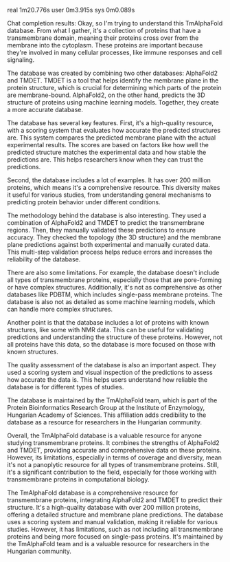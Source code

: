 real    1m20.776s
user    0m3.915s
sys     0m0.089s

Chat completion results:
Okay, so I'm trying to understand this TmAlphaFold database. From what I gather, it's a collection of proteins that have a transmembrane domain, meaning their proteins cross over from the membrane into the cytoplasm. These proteins are important because they're involved in many cellular processes, like immune responses and cell signaling.

The database was created by combining two other databases: AlphaFold2 and TMDET. TMDET is a tool that helps identify the membrane plane in the protein structure, which is crucial for determining which parts of the protein are membrane-bound. AlphaFold2, on the other hand, predicts the 3D structure of proteins using machine learning models. Together, they create a more accurate database.

The database has several key features. First, it's a high-quality resource, with a scoring system that evaluates how accurate the predicted structures are. This system compares the predicted membrane plane with the actual experimental results. The scores are based on factors like how well the predicted structure matches the experimental data and how stable the predictions are. This helps researchers know when they can trust the predictions.

Second, the database includes a lot of examples. It has over 200 million proteins, which means it's a comprehensive resource. This diversity makes it useful for various studies, from understanding general mechanisms to predicting protein behavior under different conditions.

The methodology behind the database is also interesting. They used a combination of AlphaFold2 and TMDET to predict the transmembrane regions. Then, they manually validated these predictions to ensure accuracy. They checked the topology (the 3D structure) and the membrane plane predictions against both experimental and manually curated data. This multi-step validation process helps reduce errors and increases the reliability of the database.

There are also some limitations. For example, the database doesn't include all types of transmembrane proteins, especially those that are pore-forming or have complex structures. Additionally, it's not as comprehensive as other databases like PDBTM, which includes single-pass membrane proteins. The database is also not as detailed as some machine learning models, which can handle more complex structures.

Another point is that the database includes a lot of proteins with known structures, like some with NMR data. This can be useful for validating predictions and understanding the structure of these proteins. However, not all proteins have this data, so the database is more focused on those with known structures.

The quality assessment of the database is also an important aspect. They used a scoring system and visual inspection of the predictions to assess how accurate the data is. This helps users understand how reliable the database is for different types of studies.

The database is maintained by the TmAlphaFold team, which is part of the Protein Bioinformatics Research Group at the Institute of Enzymology, Hungarian Academy of Sciences. This affiliation adds credibility to the database as a resource for researchers in the Hungarian community.

Overall, the TmAlphaFold database is a valuable resource for anyone studying transmembrane proteins. It combines the strengths of AlphaFold2 and TMDET, providing accurate and comprehensive data on these proteins. However, its limitations, especially in terms of coverage and diversity, mean it's not a panoplytic resource for all types of transmembrane proteins. Still, it's a significant contribution to the field, especially for those working with transmembrane proteins in computational biology.
</think>

The TmAlphaFold database is a comprehensive resource for transmembrane proteins, integrating AlphaFold2 and TMDET to predict their structure. It's a high-quality database with over 200 million proteins, offering a detailed structure and membrane plane predictions. The database uses a scoring system and manual validation, making it reliable for various studies. However, it has limitations, such as not including all transmembrane proteins and being more focused on single-pass proteins. It's maintained by the TmAlphaFold team and is a valuable resource for researchers in the Hungarian community.
